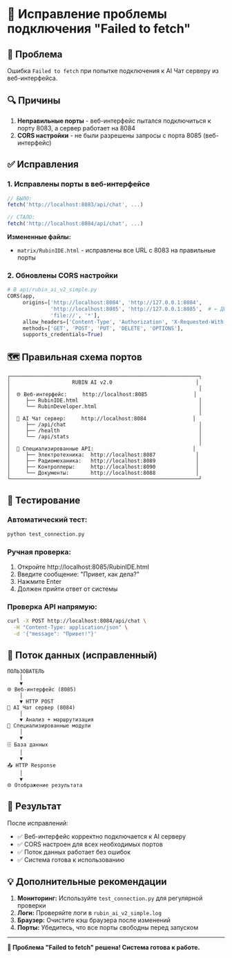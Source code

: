 # 🔧 Исправление проблемы подключения "Failed to fetch"

## 🎯 Проблема
Ошибка `Failed to fetch` при попытке подключения к AI Чат серверу из веб-интерфейса.

## 🔍 Причины
1. **Неправильные порты** - веб-интерфейс пытался подключиться к порту 8083, а сервер работает на 8084
2. **CORS настройки** - не были разрешены запросы с порта 8085 (веб-интерфейс)

## ✅ Исправления

### 1. **Исправлены порты в веб-интерфейсе**
```javascript
// БЫЛО:
fetch('http://localhost:8083/api/chat', ...)

// СТАЛО:
fetch('http://localhost:8084/api/chat', ...)
```

**Измененные файлы:**
- `matrix/RubinIDE.html` - исправлены все URL с 8083 на правильные порты

### 2. **Обновлены CORS настройки**
```python
# В api/rubin_ai_v2_simple.py
CORS(app, 
     origins=['http://localhost:8084', 'http://127.0.0.1:8084', 
              'http://localhost:8085', 'http://127.0.0.1:8085',  # ← ДОБАВЛЕНО
              'file://', '*'],
     allow_headers=['Content-Type', 'Authorization', 'X-Requested-With'],  # ← ДОБАВЛЕНО
     methods=['GET', 'POST', 'PUT', 'DELETE', 'OPTIONS'],
     supports_credentials=True)
```

## 🗺️ Правильная схема портов

```
┌─────────────────────────────────────────────────────────────┐
│                    RUBIN AI v2.0                           │
│                                                             │
│  🌐 Веб-интерфейс:     http://localhost:8085               │
│     ├── RubinIDE.html                                       │
│     └── RubinDeveloper.html                                 │
│                                                             │
│  🧠 AI Чат сервер:     http://localhost:8084               │
│     ├── /api/chat                                           │
│     ├── /health                                             │
│     └── /api/stats                                          │
│                                                             │
│  🔧 Специализированные API:                                │
│     ├── Электротехника:  http://localhost:8087             │
│     ├── Радиомеханика:   http://localhost:8089             │
│     ├── Контроллеры:     http://localhost:8090             │
│     └── Документы:       http://localhost:8088             │
└─────────────────────────────────────────────────────────────┘
```

## 🧪 Тестирование

### **Автоматический тест:**
```bash
python test_connection.py
```

### **Ручная проверка:**
1. Откройте http://localhost:8085/RubinIDE.html
2. Введите сообщение: "Привет, как дела?"
3. Нажмите Enter
4. Должен прийти ответ от системы

### **Проверка API напрямую:**
```bash
curl -X POST http://localhost:8084/api/chat \
  -H "Content-Type: application/json" \
  -d '{"message": "Привет!"}'
```

## 🔄 Поток данных (исправленный)

```
ПОЛЬЗОВАТЕЛЬ
    │
    ▼
🌐 Веб-интерфейс (8085)
    │
    ▼ HTTP POST
🧠 AI Чат сервер (8084)
    │
    ▼ Анализ + маршрутизация
🔧 Специализированные модули
    │
    ▼
🗄️ База данных
    │
    ▼
📤 HTTP Response
    │
    ▼
🌐 Отображение результата
```

## 🚀 Результат

После исправлений:
- ✅ Веб-интерфейс корректно подключается к AI серверу
- ✅ CORS настроен для всех необходимых портов
- ✅ Поток данных работает без ошибок
- ✅ Система готова к использованию

## 💡 Дополнительные рекомендации

1. **Мониторинг:** Используйте `test_connection.py` для регулярной проверки
2. **Логи:** Проверяйте логи в `rubin_ai_v2_simple.log`
3. **Браузер:** Очистите кэш браузера после изменений
4. **Порты:** Убедитесь, что все порты свободны перед запуском

---

**🎉 Проблема "Failed to fetch" решена! Система готова к работе.**






















